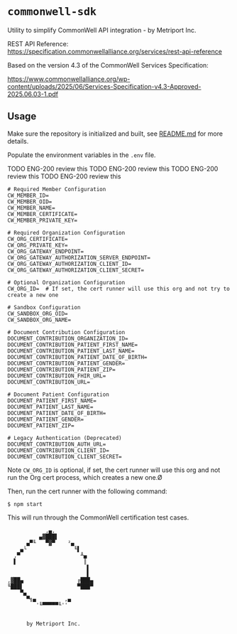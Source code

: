 # `commonwell-sdk`

Utility to simplify CommonWell API integration - by Metriport Inc.

REST API Reference: https://specification.commonwellalliance.org/services/rest-api-reference

Based on the version 4.3 of the CommonWell Services Specification:

https://www.commonwellalliance.org/wp-content/uploads/2025/06/Services-Specification-v4.3-Approved-2025.06.03-1.pdf

## Usage

Make sure the repository is initialized and built, see [README.md](https://github.com/metriport/metriport/blob/develop/README.md) for more details.

Populate the environment variables in the `.env` file.

TODO ENG-200 review this
TODO ENG-200 review this
TODO ENG-200 review this
TODO ENG-200 review this

```
# Required Member Configuration
CW_MEMBER_ID=
CW_MEMBER_OID=
CW_MEMBER_NAME=
CW_MEMBER_CERTIFICATE=
CW_MEMBER_PRIVATE_KEY=

# Required Organization Configuration
CW_ORG_CERTIFICATE=
CW_ORG_PRIVATE_KEY=
CW_ORG_GATEWAY_ENDPOINT=
CW_ORG_GATEWAY_AUTHORIZATION_SERVER_ENDPOINT=
CW_ORG_GATEWAY_AUTHORIZATION_CLIENT_ID=
CW_ORG_GATEWAY_AUTHORIZATION_CLIENT_SECRET=

# Optional Organization Configuration
CW_ORG_ID=  # If set, the cert runner will use this org and not try to create a new one

# Sandbox Configuration
CW_SANDBOX_ORG_OID=
CW_SANDBOX_ORG_NAME=

# Document Contribution Configuration
DOCUMENT_CONTRIBUTION_ORGANIZATION_ID=
DOCUMENT_CONTRIBUTION_PATIENT_FIRST_NAME=
DOCUMENT_CONTRIBUTION_PATIENT_LAST_NAME=
DOCUMENT_CONTRIBUTION_PATIENT_DATE_OF_BIRTH=
DOCUMENT_CONTRIBUTION_PATIENT_GENDER=
DOCUMENT_CONTRIBUTION_PATIENT_ZIP=
DOCUMENT_CONTRIBUTION_FHIR_URL=
DOCUMENT_CONTRIBUTION_URL=

# Document Patient Configuration
DOCUMENT_PATIENT_FIRST_NAME=
DOCUMENT_PATIENT_LAST_NAME=
DOCUMENT_PATIENT_DATE_OF_BIRTH=
DOCUMENT_PATIENT_GENDER=
DOCUMENT_PATIENT_ZIP=

# Legacy Authentication (Deprecated)
DOCUMENT_CONTRIBUTION_AUTH_URL=
DOCUMENT_CONTRIBUTION_CLIENT_ID=
DOCUMENT_CONTRIBUTION_CLIENT_SECRET=
```

Note `CW_ORG_ID` is optional, if set, the cert runner will use this org and not run the Org cert process, which creates a new one.Ø

Then, run the cert runner with the following command:

```shell
$ npm start
```

This will run through the CommonWell certification test cases.

```
            ,▄,
          ▄▓███▌
      ▄▀╙   ▀▓▀    ²▄
    ▄└               ╙▌
  ,▀                   ╨▄
  ▌                     ║
                         ▌
                         ▌
,▓██▄                 ╔███▄
╙███▌                 ▀███▀
    ▀▄
      ▀╗▄         ,▄
         '╙▀▀▀▀▀╙''


      by Metriport Inc.

```
